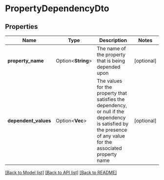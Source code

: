 # PropertyDependencyDto

## Properties

Name | Type | Description | Notes
------------ | ------------- | ------------- | -------------
**property_name** | Option<**String**> | The name of the property that is being depended upon | [optional]
**dependent_values** | Option<**Vec<String>**> | The values for the property that satisfies the dependency, or null if the dependency is satisfied by the presence of any value for the associated property name | [optional]

[[Back to Model list]](../README.md#documentation-for-models) [[Back to API list]](../README.md#documentation-for-api-endpoints) [[Back to README]](../README.md)


